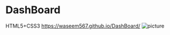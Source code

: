 # DashBoard
HTML5+CSS3 https://waseem567.github.io/DashBoard/
![picture](https://user-images.githubusercontent.com/90834559/140529115-f35d8327-3826-4e96-b728-90b07ad517b2.png)
